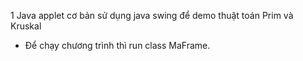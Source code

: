 1 Java applet cơ bản sử dụng java swing để demo thuật toán Prim và Kruskal
- Để chạy chương trình thì run class MaFrame.
